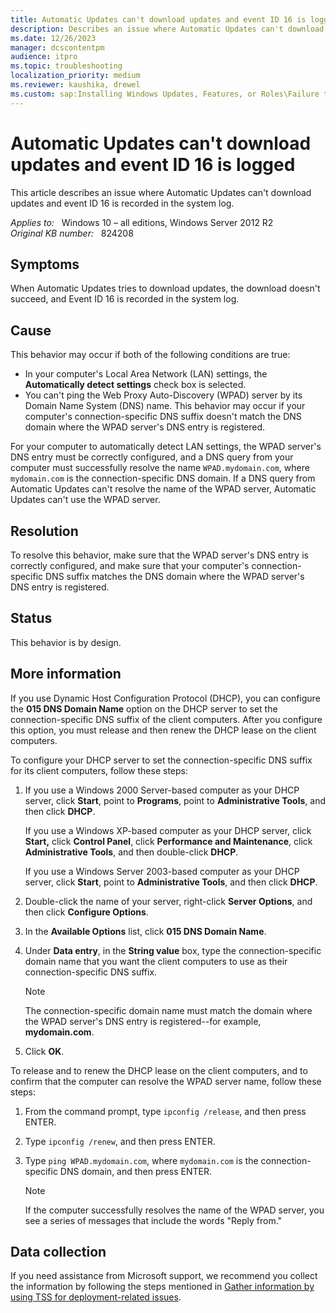 ```yaml
---
title: Automatic Updates can't download updates and event ID 16 is logged
description: Describes an issue where Automatic Updates can't download updates and event ID 16 is recorded in the system log.
ms.date: 12/26/2023
manager: dcscontentpm
audience: itpro
ms.topic: troubleshooting
localization_priority: medium
ms.reviewer: kaushika, drewel
ms.custom: sap:Installing Windows Updates, Features, or Roles\Failure to install Windows Updates, csstroubleshoot
---
```

# Automatic Updates can't download updates and event ID 16 is logged

This article describes an issue where Automatic Updates can't download updates and event ID 16 is recorded in the system log.

_Applies to:_ &nbsp; Windows 10 – all editions, Windows Server 2012 R2  
_Original KB number:_ &nbsp; 824208

## Symptoms

When Automatic Updates tries to download updates, the download doesn't succeed, and Event ID 16 is recorded in the system log.

## Cause

This behavior may occur if both of the following conditions are true:

- In your computer's Local Area Network (LAN) settings, the **Automatically detect settings** check box is selected.
- You can't ping the Web Proxy Auto-Discovery (WPAD) server by its Domain Name System (DNS) name. This behavior may occur if your computer's connection-specific DNS suffix doesn't match the DNS domain where the WPAD server's DNS entry is registered.

For your computer to automatically detect LAN settings, the WPAD server's DNS entry must be correctly configured, and a DNS query from your computer must successfully resolve the name `WPAD.mydomain.com`, where `mydomain.com` is the connection-specific DNS domain. If a DNS query from Automatic Updates can't resolve the name of the WPAD server, Automatic Updates can't use the WPAD server.

## Resolution

To resolve this behavior, make sure that the WPAD server's DNS entry is correctly configured, and make sure that your computer's connection-specific DNS suffix matches the DNS domain where the WPAD server's DNS entry is registered.

## Status

This behavior is by design.

## More information

If you use Dynamic Host Configuration Protocol (DHCP), you can configure the **015 DNS Domain Name** option on the DHCP server to set the connection-specific DNS suffix of the client computers. After you configure this option, you must release and then renew the DHCP lease on the client computers.

To configure your DHCP server to set the connection-specific DNS suffix for its client computers, follow these steps:

1. If you use a Windows 2000 Server-based computer as your DHCP server, click **Start**, point to **Programs**, point to **Administrative Tools**, and then click **DHCP**.

    If you use a Windows XP-based computer as your DHCP server, click **Start,** click **Control Panel**, click **Performance and Maintenance**, click **Administrative Tools**, and then double-click **DHCP**.

    If you use a Windows Server 2003-based computer as your DHCP server, click **Start**, point to **Administrative Tools**, and then click **DHCP**.
2. Double-click the name of your server, right-click **Server Options**, and then click **Configure Options**.
3. In the **Available Options** list, click **015 DNS Domain Name**.
4. Under **Data entry**, in the **String value** box, type the connection-specific domain name that you want the client computers to use as their connection-specific DNS suffix.

    > [!NOTE]
    > The connection-specific domain name must match the domain where the WPAD server's DNS entry is registered--for example, **mydomain.com**.
5. Click **OK**.

To release and to renew the DHCP lease on the client computers, and to confirm that the computer can resolve the WPAD server name, follow these steps:

1. From the command prompt, type `ipconfig /release`, and then press ENTER.
2. Type `ipconfig /renew`, and then press ENTER.
3. Type `ping WPAD.mydomain.com`, where `mydomain.com` is the connection-specific DNS domain, and then press ENTER.

    > [!NOTE]
    > If the computer successfully resolves the name of the WPAD server, you see a series of messages that include the words "Reply from."

## Data collection

If you need assistance from Microsoft support, we recommend you collect the information by following the steps mentioned in [Gather information by using TSS for deployment-related issues](../windows-troubleshooters/gather-information-using-tss-deployment.md).
